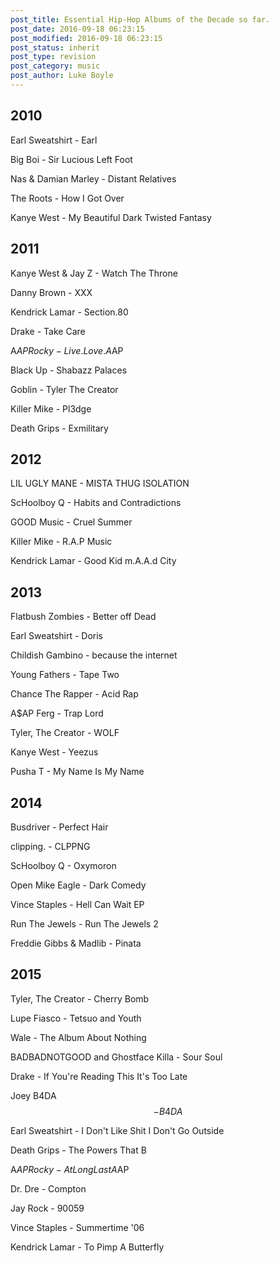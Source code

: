 ```yaml
---
post_title: Essential Hip-Hop Albums of the Decade so far.
post_date: 2016-09-18 06:23:15
post_modified: 2016-09-18 06:23:15
post_status: inherit
post_type: revision
post_category: music
post_author: Luke Boyle
---
```


## 2010

Earl Sweatshirt - Earl

Big Boi - Sir Lucious Left Foot

Nas & Damian Marley - Distant Relatives

The Roots - How I Got Over

Kanye West - My Beautiful Dark Twisted Fantasy

## 2011

Kanye West & Jay Z - Watch The Throne

Danny Brown - XXX

Kendrick Lamar - Section.80

Drake - Take Care

A$AP Rocky - Live.Love.A$AP

Black Up - Shabazz Palaces

Goblin - Tyler The Creator

Killer Mike - Pl3dge

Death Grips - Exmilitary

## 2012

LIL UGLY MANE - MISTA THUG ISOLATION

ScHoolboy Q - Habits and Contradictions

GOOD Music - Cruel Summer

Killer Mike - R.A.P Music

Kendrick Lamar - Good Kid m.A.A.d City

## 2013

Flatbush Zombies - Better off Dead

Earl Sweatshirt - Doris

Childish Gambino - because the internet

Young Fathers - Tape Two

Chance The Rapper - Acid Rap

A\$AP Ferg - Trap Lord

Tyler, The Creator - WOLF

Kanye West - Yeezus

Pusha T - My Name Is My Name

## 2014

Busdriver - Perfect Hair

clipping. - CLPPNG

ScHoolboy Q - Oxymoron

Open Mike Eagle - Dark Comedy

Vince Staples - Hell Can Wait EP

Run The Jewels - Run The Jewels 2

Freddie Gibbs & Madlib - Pinata

## 2015

Tyler, The Creator - Cherry Bomb

Lupe Fiasco - Tetsuo and Youth

Wale - The Album About Nothing

BADBADNOTGOOD and Ghostface Killa - Sour Soul

Drake - If You're Reading This It's Too Late

Joey B4DA$$ - B4DA$$

Earl Sweatshirt - I Don't Like Shit I Don't Go Outside

Death Grips - The Powers That B

A$AP Rocky - At Long Last A$AP

Dr. Dre - Compton

Jay Rock - 90059

Vince Staples - Summertime '06

Kendrick Lamar - To Pimp A Butterfly
